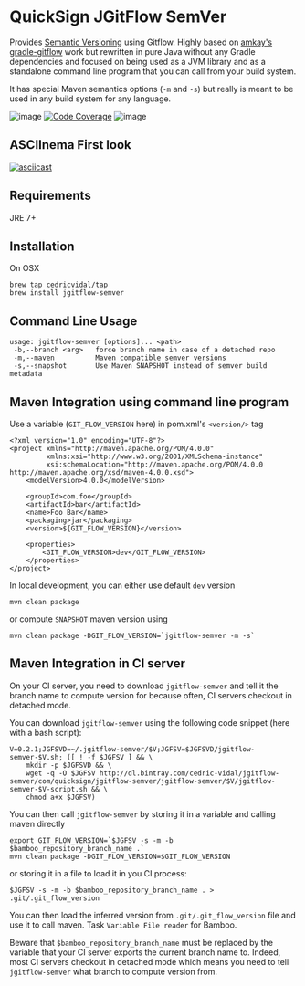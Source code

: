 QuickSign JGitFlow SemVer
=========================

Provides [Semantic Versioning](http://semver.org/) using Gitflow. Highly based on [amkay's gradle-gitflow](https://github.com/amkay/gradle-gitflow) work but rewritten in pure Java without any Gradle dependencies and focused on being used as a JVM library and as a standalone command line program that you can call from your build system.

It has special Maven semantics options (`-m` and `-s`) but really is meant to be used in any build system for any language.

![image](https://travis-ci.org/cedricvidal/jgitflow-semver.svg?branch=develop)
[![Code Coverage](https://img.shields.io/codecov/c/github/cedricvidal/jgitflow-semver/develop.svg)](https://codecov.io/github/cedricvidal/jgitflow-semver?branch=develop)
![image](https://img.shields.io/badge/license-Apache%202-blue.svg)

ASCIInema First look
---

[![asciicast](https://asciinema.org/a/0bth8psrcgp2hc11bj7uw02ji.png)](https://asciinema.org/a/0bth8psrcgp2hc11bj7uw02ji)

Requirements
---

JRE 7+

Installation
---

On OSX

```
brew tap cedricvidal/tap
brew install jgitflow-semver
```

Command Line Usage
---

```
usage: jgitflow-semver [options]... <path>
 -b,--branch <arg>   force branch name in case of a detached repo
 -m,--maven          Maven compatible semver versions
 -s,--snapshot       Use Maven SNAPSHOT instead of semver build metadata 
```

Maven Integration using command line program
---

Use a variable (`GIT_FLOW_VERSION` here) in pom.xml's `<version/>` tag

```
<?xml version="1.0" encoding="UTF-8"?>
<project xmlns="http://maven.apache.org/POM/4.0.0"
         xmlns:xsi="http://www.w3.org/2001/XMLSchema-instance"
         xsi:schemaLocation="http://maven.apache.org/POM/4.0.0 http://maven.apache.org/xsd/maven-4.0.0.xsd">
    <modelVersion>4.0.0</modelVersion>

    <groupId>com.foo</groupId>
    <artifactId>bar</artifactId>
    <name>Foo Bar</name>
    <packaging>jar</packaging>
    <version>${GIT_FLOW_VERSION}</version>

    <properties>
        <GIT_FLOW_VERSION>dev</GIT_FLOW_VERSION>
    </properties>
</project>
```

In local development, you can either use default `dev` version

```
mvn clean package
```

or compute `SNAPSHOT` maven version using 

```
mvn clean package -DGIT_FLOW_VERSION=`jgitflow-semver -m -s`
```

Maven Integration in CI server
---

On your CI server, you need to download `jgitflow-semver` and tell it the branch name to compute version for because often, CI servers checkout in detached mode.

You can download `jgitflow-semver` using the following code snippet (here with a bash script):

```
V=0.2.1;JGFSVD=~/.jgitflow-semver/$V;JGFSV=$JGFSVD/jgitflow-semver-$V.sh; ([ ! -f $JGFSV ] && \
	mkdir -p $JGFSVD && \
    wget -q -O $JGFSV http://dl.bintray.com/cedric-vidal/jgitflow-semver/com/quicksign/jgitflow-semver/jgitflow-semver/$V/jgitflow-semver-$V-script.sh && \
    chmod a+x $JGFSV)
```

You can then call `jgitflow-semver` by storing it in a variable and calling maven directly

```
export GIT_FLOW_VERSION=`$JGFSV -s -m -b $bamboo_repository_branch_name .`
mvn clean package -DGIT_FLOW_VERSION=$GIT_FLOW_VERSION
```

or storing it in a file to load it in you CI process:

```
$JGFSV -s -m -b $bamboo_repository_branch_name . > .git/.git_flow_version
```

You can then load the inferred version from `.git/.git_flow_version` file and use it to call maven. Task `Variable File reader` for Bamboo.

Beware that `$bamboo_repository_branch_name` must be replaced by the variable that your CI server exports the current branch name to. Indeed, most CI servers checkout in detached mode which means you need to tell `jgitflow-semver` what branch to compute version from.
